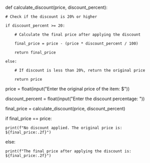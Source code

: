 def calculate_discount(price, discount_percent):

    # Check if the discount is 20% or higher
    
    if discount_percent >= 20:
    
        # Calculate the final price after applying the discount
        
        final_price = price - (price * discount_percent / 100)
        
        return final_price
        
    else:
    
        # If discount is less than 20%, return the original price
        
        return price
        
price = float(input("Enter the original price of the item: $"))

discount_percent = float(input("Enter the discount percentage: "))

final_price = calculate_discount(price, discount_percent)

if final_price == price:

    print(f"No discount applied. The original price is: ${final_price:.2f}")
    
else:

    print(f"The final price after applying the discount is: ${final_price:.2f}")
